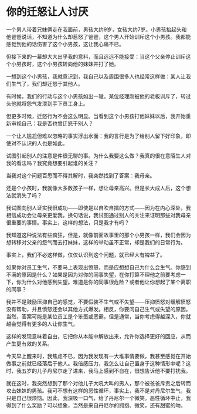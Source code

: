 # 你的迁怒让人讨厌

一个男人带着兄妹俩走在我面前，男孩大约9岁，女孩大约7岁。小男孩抬起头和他爸爸说话，不知道为什么却惹怒了爸爸，这个男人开始训斥这个小男孩。我都能感觉到他的话伤害了这个小男孩，这让我心痛不已。

但接下来的一幕却大大出乎我的意料，而且远远不能接受：当这个父亲停止训斥这个小男孩时，这个小男孩转向他的妹妹并打了她。

一想到这个小男孩，我就意识到，我自己以及周围很多人也经常这样做：某人让我们生气了，我们却迁怒于其他人。

有时候，我们的行动与这个小男孩如出一辙。某位经理刚被他的老板训斥了，转过头他就将怨气发泄到手下员工身上。

但更多时候，迁怒行为不会这么明显。当看到这个小男孩打他妹妹以后，我开始重新审视自己：我是否也曾迁怒于别人？

一个让人尴尬但难以忽略的事实浮出水面：我的言行是为了给别人留下好印象，即使对不认识的人也是如此。

试图引起别人的注意是件很无聊的事。为什么我要这么做？我真的很在意陌生人对我的看法吗？我究竟想要引起谁的关注？

当我对这个问题百思而不得其解时，我突然找到了答案：我母亲。

还是个小孩时，我就像大多数孩子一样，想让母亲高兴。但是长大成人后，这个想法就消失了吗？

我试图向别人证实我很成功——即使是以自吹自擂的方式——因为在内心深处，我相信成功会让母亲更爱我。换句话说，我试图通过别人的关注来证明那些对我母亲很重要的事情。事实上，这样的想法，只是我才有吗？

我知道这种说法有些疯狂，但是，就像前面故事里的那个小男孩一样，我们会因为想转移对父亲的怨气而去打妹妹，这样的举动虽不正常，却是我们的日常行为。

事实上，我们不必这样做，仅仅认识到这个问题，就已经大有裨益了。

如果你对员工生气，不要马上表现出愤怒，而是应想想自己为什么会生气。你感到不满的原因是什么？如果是因为对你的同事失望，在你打算不理他之前要考虑一下，你为什么对他感到失望。难道是你的同事很危险？或者他让你想起了某个离职的同事？

我并不是鼓励压抑自己的感觉，不要假装不生气或不失望——压抑愤怒对缓解愤怒没有帮助，并且愤怒还会以其他方式爆发。相反，你要问自己生气或失望的原因。当然，答案可能是某位员工是个笨蛋或恶霸。但是通常，当你考虑得越深入，你就越会觉得有更多的人让你生气。

这样的发现意味着自由，它把你从本能中解放出来，允许你选择更好的回应，从而产生更有效的关系。

今天早上醒来时，我焦虑不已，因为我发现有一大堆事情要做，我甚至感觉在开始做事之前就已经落后于他人。我倍感压力，我怎么让自己置身于这种情形中呢？这时，我五岁的儿子丹尼尔走了进来，我马上感到不自在，很想告诉他不要打扰我。

就在这时，我突然想到了那个对他儿子大吼大叫的男人，那个被爸爸斥责之后转而攻击妹妹的男孩。我可不想有这样的恶性循环，事实上，我不是对丹尼尔生气，我只是自己很烦恼。因此，我深吸一口气，给了丹尼尔一个微笑。恶性循环中止，我得到了什么奖励？可以想象，当然是来自丹尼尔的拥抱、微笑，还有甜蜜的吻。
